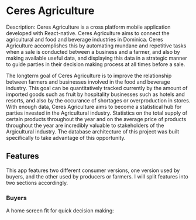 # Ceres Agriculture
Description: Ceres Agriculture is a cross platform mobile application developed with React-native. Ceres Agriculture aims to connect the agricultural and food and beverage industries in Dominica. Ceres Agriculture accomplishes this by automating mundane and repetitive tasks when a sale is conducted between a business and a farmer, and also by making available useful data, and displaying this data in a strategic manner to guide parties in their decision making process at all times before a sale.

The longterm goal of Ceres Agriculture is to improve the relationship between farmers and businesses involved in the food and beverage industry. This goal can be quantitatively tracked currently by the amount of imported goods such as fruit by hospitality businesses such as hotels and resorts, and also by the occurance of shortages or overproduction in stores.
With enough data, Ceres Agriculture aims to become a statistical hub for parties invested in the Agricultural industry. Statistics on the total supply of certain products throughout the year and on the average price of products throughout the year are incredibly valuable to stakeholders of the Argicultural industry. The database architecture of this project was built specifically to take advantage of this opportunity.


<h2>Features</h2>
This app features two different consumer versions, one version used by buyers, and the other used by producers or farmers. I will split features into two sections accordingly.

  <h3>Buyers</h3>
  
  A home screen fit for quick decision making:
  
    
